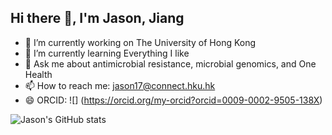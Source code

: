 ## Hi there 👋, I'm Jason, Jiang

- 🔭 I’m currently working on The University of Hong Kong
- 🌱 I’m currently learning Everything I like
- 💬 Ask me about antimicrobial resistance, microbial genomics, and One Health
- 📫 How to reach me: jason17@connect.hku.hk
- 😄 ORCID: ![] (https://orcid.org/my-orcid?orcid=0009-0002-9505-138X)


![Jason's GitHub stats](https://github-readme-stats.vercel.app/api?username=anuraghazra&hide=contribs,prs)
